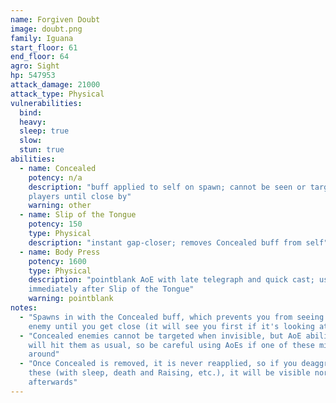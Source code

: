 ```yaml
---
name: Forgiven Doubt
image: doubt.png
family: Iguana
start_floor: 61
end_floor: 64
agro: Sight
hp: 547953
attack_damage: 21000
attack_type: Physical
vulnerabilities:
  bind: 
  heavy: 
  sleep: true
  slow: 
  stun: true
abilities:
  - name: Concealed
    potency: n/a
    description: "buff applied to self on spawn; cannot be seen or targeted by
    players until close by"
    warning: other
  - name: Slip of the Tongue
    potency: 150
    type: Physical
    description: "instant gap-closer; removes Concealed buff from self"
  - name: Body Press
    potency: 1600
    type: Physical
    description: "pointblank AoE with late telegraph and quick cast; used
    immediately after Slip of the Tongue"
    warning: pointblank
notes:
  - "Spawns in with the Concealed buff, which prevents you from seeing the
    enemy until you get close (it will see you first if it's looking at you)"
  - "Concealed enemies cannot be targeted when invisible, but AoE abilities
    will hit them as usual, so be careful using AoEs if one of these might be
    around"
  - "Once Concealed is removed, it is never reapplied, so if you deaggro one of
    these (with sleep, death and Raising, etc.), it will be visible normally
    afterwards"
---
```


